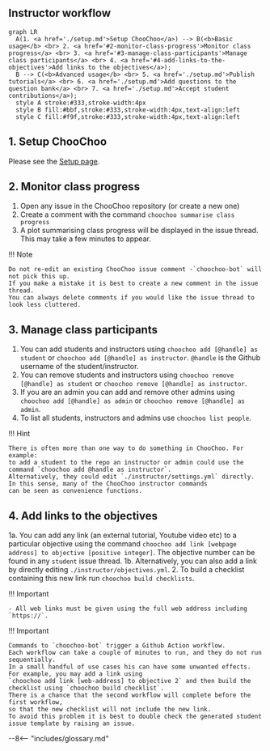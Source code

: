## Instructor workflow

``` mermaid
graph LR
  A(1. <a href='./setup.md'>Setup ChooChoo</a>) --> B(<b>Basic usage</b> <br> 2. <a href='#2-monitor-class-progress'>Monitor class progress</a> <br> 3. <a href='#3-manage-class-participants'>Manage class participants</a> <br> 4. <a href='#4-add-links-to-the-objectives'>Add links to the objectives</a>); 
  B --> C(<b>Advanced usage</b> <br> 5. <a href='./setup.md'>Publish tutorials</a> <br> 6. <a href='./setup.md'>Add questions to the question bank</a> <br> 7. <a href='./setup.md'>Accept student contributions</a>);
  style A stroke:#333,stroke-width:4px
  style B fill:#bbf,stroke:#333,stroke-width:4px,text-align:left
  style C fill:#f9f,stroke:#333,stroke-width:4px,text-align:left
```

## 1. Setup ChooChoo

Please see the [Setup page](./setup.md).

## 2. Monitor class progress

1. Open any issue in the ChooChoo repository (or create a new one)
2. Create a comment with the command `choochoo summarise class progress`
3. A plot summarising class progress will be displayed in the issue thread. This may take a few minutes to appear.

!!! Note

    Do not re-edit an existing ChooChoo issue comment -`choochoo-bot` will not pick this up. 
    If you make a mistake it is best to create a new comment in the issue thread.
    You can always delete comments if you would like the issue thread to look less cluttered.
    
## 3. Manage class participants

1. You can add students and instructors using `choochoo add [@handle] as student` or `choochoo add [@handle] as instructor`. `@handle` is the Github username of the student/instructor.
2. You can remove students and instructors using `choochoo remove [@handle] as student` or `choochoo remove [@handle] as instructor`.
3. If you are an admin you can add and remove other admins using `choochoo add [@handle] as admin` or `choochoo remove [@handle] as admin`.
4. To list all students, instructors and admins use `choochoo list people`.

!!! Hint

    There is often more than one way to do something in ChooChoo. For example:
    to add a student to the repo an instructor or admin could use the command `choochoo add @handle as instructor`. 
    Alternatively, they could edit `./instructor/settings.yml` directly. In this sense, many of the ChooChoo instructor commands 
    can be seen as convenience functions.

## 4. Add links to the objectives

1a. You can add any link (an external tutorial, Youtube video etc) to a particular objective using the command `choochoo add link [webpage address] to objective [positive integer]`. The objective number can be found in any `student` issue thread.
1b. Alternatively, you can also add a link by directly editing `./instructor/objectives.yml`. 
2. To build a checklist containing this new link run `choochoo build checklists`.

!!! Important

    - All web links must be given using the full web address including `https://`.

!!! Important

    Commands to `choochoo-bot` trigger a Github Action workflow. 
    Each workflow can take a couple of minutes to run, and they do not run sequentially.
    In a small handful of use cases his can have some unwanted effects. For example, you may add a link using 
    `choochoo add link [web-address] to objective 2` and then build the checklist using `choochoo build checklist`.
    There is a chance that the second workflow will complete before the first workflow,
    so that the new checklist will not include the new link. 
    To avoid this problem it is best to double check the generated student issue template by raising an issue.

    
    
--8<-- "includes/glossary.md"



